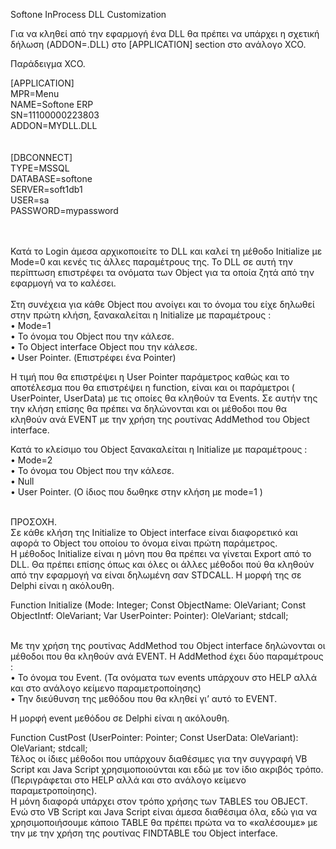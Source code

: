 Softone InProcess DLL Customization</br>


Για να κληθεί από την εφαρμογή ένα DLL θα πρέπει να υπάρχει η σχετική δήλωση (ADDON=<DLLNAME>.DLL) στο [APPLICATION] section στο ανάλογο XCO.


Παράδειγμα XCO.</br>

[APPLICATION]</br>
MPR=Menu</br>
NAME=Softone ERP</br>
SN=11100000223803</br>
ADDON=MYDLL.DLL</br>
</br></br>
[DBCONNECT]</br>
TYPE=MSSQL</br>
DATABASE=softone</br>
SERVER=soft1db1</br>
USER=sa</br>
PASSWORD=mypassword</br>
</br></br>

Κατά το Login άμεσα αρχικοποιείτε  το DLL και καλεί τη μέθοδο Initialize με Mode=0 και  κενές τις άλλες παραμέτρους της.
Το DLL σε αυτή την περίπτωση επιστρέφει τα ονόματα των Object για τα οποία ζητά από την εφαρμογή να  το καλέσει.
</br></br>
Στη συνέχεια για κάθε Object που ανοίγει και το όνομα του είχε δηλωθεί στην πρώτη κλήση, ξανακαλείται η Initialize με παραμέτρους : </br>
•	Mode=1</br>
•	Το όνομα του Object που την κάλεσε.</br>
•	Το Object interface Object που την κάλεσε.</br>
•	User Pointer. (Επιστρέφει ένα Pointer)</br>
 
Η τιμή που θα επιστρέψει η User Pointer παράμετρος καθώς και το αποτέλεσμα που θα επιστρέψει η function, είναι και οι  παράμετροι  ( UserPointer, UserData) με τις οποίες θα κληθούν τα Events.
Σε αυτήν της την κλήση επίσης θα πρέπει να δηλώνονται και οι μέθοδοι που θα κληθούν ανά EVENT  με την χρήση της  ρουτίνας AddMethod  του Object interface. 
 </br>

Κατά το κλείσιμο του Object ξανακαλείται η Initialize με παραμέτρους : </br>
•	Mode=2</br>
•	Το όνομα του Object που την κάλεσε.</br>
•	Null</br>
•	User Pointer. (Ο ίδιος που δωθηκε στην κλήση με mode=1 )</br>
 
</br>
ΠΡΟΣΟΧΗ.</br>
Σε κάθε κλήση της Initialize το Object interface είναι διαφορετικό και αφορά το Object του οποίου το όνομα είναι πρώτη παράμετρος. 

</br>
Η μέθοδος Initialize είναι η μόνη που θα πρέπει να γίνεται Export από το DLL. Θα πρέπει επίσης όπως και όλες οι άλλες μέθοδοι πού θα κληθούν από την εφαρμογή να είναι δηλωμένη σαν STDCALL.  
Η μορφή της σε Delphi είναι η ακόλουθη.</br>

Function Initialize (Mode: Integer; 
Const ObjectName: OleVariant; 
                    Const ObjectIntf: OleVariant;
Var UserPointer: Pointer): OleVariant; stdcall;

</br>
Με την χρήση της  ρουτίνας AddMethod  του Object interface δηλώνονται οι μέθοδοι που θα κληθούν ανά EVENT. Η AddMethod  έχει δύο παραμέτρους :</br>
•	Το όνομα του Event. (Τα ονόματα των events υπάρχουν στο HELP αλλά και στο ανάλογο κείμενο παραμετροποίησης)</br>
•	Την διεύθυνση της μεθόδου που θα κληθεί γι’ αυτό το EVENT. </br>

Η μορφή event μεθόδου σε Delphi είναι η ακόλουθη.</br>

Function CustPost (UserPointer: Pointer;
 		    Const UserData: OleVariant): OleVariant; stdcall;
</br>
Τέλος οι ίδιες μέθοδοι που υπάρχουν διαθέσιμες για την συγγραφή VB Script και Java Script χρησιμοποιούνται και εδώ με τον ίδιο ακριβός τρόπο.(Περιγράφεται στο HELP αλλά και στο ανάλογο κείμενο παραμετροποίησης).   
Η μόνη διαφορά υπάρχει στον τρόπο χρήσης των TABLES του OBJECT. Ενώ στο VB Script και Java Script είναι άμεσα διαθέσιμα όλα, εδώ για να χρησιμοποιήσουμε κάποιο TABLE θα πρέπει πρώτα να το «καλέσουμε» με την με την χρήση της  ρουτίνας FINDTABLE του Object interface.

